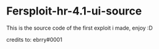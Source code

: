 # Fersploit-hr-4.1-ui-source
This is the source code of the first exploit i made, enjoy :D


credits to: ebrry#0001

